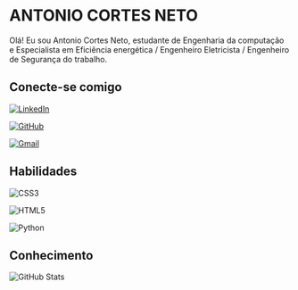 # ANTONIO CORTES NETO
Olá! Eu sou Antonio Cortes Neto, estudante de Engenharia da computação e Especialista em Eficiência energética / Engenheiro Eletricista / Engenheiro de Segurança do trabalho.

## Conecte-se comigo
[![LinkedIn](https://img.shields.io/badge/LinkedIn-0077B5?style=for-the-badge&logo=linkedin&logoColor=white)](https://www.linkedin.com/in/antonio-cortes-aaagcortes/)

[![GitHub](https://img.shields.io/badge/GitHub-100000?style=for-the-badge&logo=github&logoColor=blue)](https://github.com/Cortesneto/dio-lab-open-source/tree/main/community)

[![Gmail](https://img.shields.io/badge/Gmail-333333?style=for-the-badge&logo=gmail&logoColor=red)](mailto:cortesneto@gmail.com)

## Habilidades
![CSS3](https://img.shields.io/badge/css3-%231572B6.svg?style=for-the-badge&logo=css3&logoColor=white)

![HTML5](https://img.shields.io/badge/html5-%23E34F26.svg?style=for-the-badge&logo=html5&logoColor=white)

![Python](https://img.shields.io/badge/python-3670A0?style=for-the-badge&logo=python&logoColor=ffdd54)


## Conhecimento
![GitHub Stats](https://github-readme-stats.vercel.app/api?username=cortesneto&theme=transparent&bg_color=&border_color=30A3DC&show_icons=true&icon_color=30A3DC&title_color=E94D5F&text_color=FFF)
